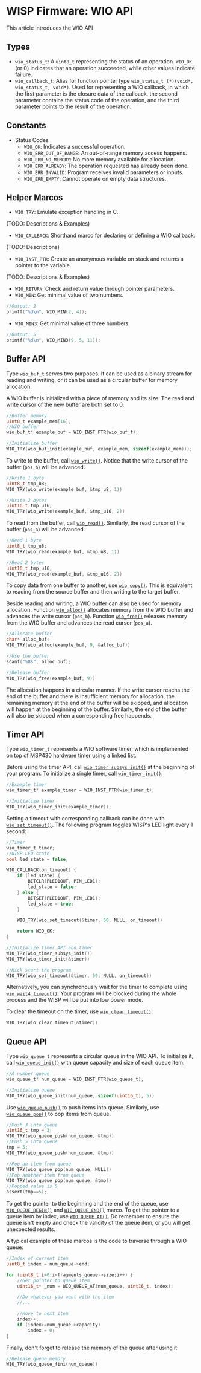 # WISP Firmware: WIO API
This article introduces the WIO API

## Types
* `wio_status_t`: A `uint8_t` representing the status of an operation. `WIO_OK` (or 0) indicates that an operation succeeded, while other values indicate failure.
* `wio_callback_t`: Alias for function pointer type `wio_status_t (*)(void*, wio_status_t, void*)`. Used for representing a WIO callback, in which the first parameter is the closure data of the callback, the second parameter contains the status code of the operation, and the third parameter points to the result of the operation.

## Constants
* Status Codes
  - `WIO_OK`: Indicates a successful operation.
  - `WIO_ERR_OUT_OF_RANGE`: An out-of-range memory access happens.
  - `WIO_ERR_NO_MEMORY`: No more memory available for allocation.
  - `WIO_ERR_ALREADY`: The operation requested has already been done.
  - `WIO_ERR_INVALID`: Program receives invalid parameters or inputs.
  - `WIO_ERR_EMPTY`: Cannot operate on empty data structures.

## Helper Marcos
* `WIO_TRY`: Emulate exception handling in C.

(TODO: Descriptions & Examples)
* `WIO_CALLBACK`: Shorthand marco for declaring or defining a WIO callback.

(TODO: Descriptions)
* `WIO_INST_PTR`: Create an anonymous variable on stack and returns a pointer to the variable.

(TODO: Descriptions & Examples)
* `WIO_RETURN`: Check and return value through pointer parameters.
* `WIO_MIN`: Get minimal value of two numbers.

```c
//Output: 2
printf("%d\n", WIO_MIN(2, 4));
```
* `WIO_MIN3`: Get minimal value of three numbers.

```c
//Output: 5
printf("%d\n", WIO_MIN3(9, 5, 11));
```

## Buffer API
Type `wio_buf_t` serves two purposes. It can be used as a binary stream for reading and writing, or it can be used as a circular buffer for memory allocation.

A WIO buffer is initialized with a piece of memory and its size. The read and write cursor of the new buffer are both set to 0.

```c
//Buffer memory
uint8_t example_mem[16];
//WIO buffer
wio_buf_t* example_buf = WIO_INST_PTR(wio_buf_t);

//Initialize buffer
WIO_TRY(wio_buf_init(example_buf, example_mem, sizeof(example_mem)));
```

To write to the buffer, call [`wio_write()`](https://lqf96.github.io/wisp-ert/client/html/buf_8h.html#a5b880b576e79955232894956d94cf154). Notice that the write cursor of the buffer (`pos_b`) will be advanced.

```c
//Write 1 byte
uint8_t tmp_u8;
WIO_TRY(wio_write(example_buf, &tmp_u8, 1))

//Write 2 bytes
uint16_t tmp_u16;
WIO_TRY(wio_write(example_buf, &tmp_u16, 2))
```

To read from the buffer, call [`wio_read()`](https://lqf96.github.io/wisp-ert/client/html/buf_8h.html#adcdf707969bf279c2c15bf59979b87fa). Similarly, the read cursor of the buffer (`pos_a`) will be advanced.

```c
//Read 1 byte
uint8_t tmp_u8;
WIO_TRY(wio_read(example_buf, &tmp_u8, 1))

//Read 2 bytes
uint16_t tmp_u16;
WIO_TRY(wio_read(example_buf, &tmp_u16, 2))
```

To copy data from one buffer to another, use [`wio_copy()`](https://lqf96.github.io/wisp-ert/client/html/buf_8h.html#aff699efa14ed37fdb1f6baed8f8bd3ea). This is equivalent to reading from the source buffer and then writing to the target buffer.

Beside reading and writing, a WIO buffer can also be used for memory allocation. Function [`wio_alloc()`](https://lqf96.github.io/wisp-ert/client/html/buf_8h.html#ad449c3e55563dbed0da890d035187c28) allocates memory from the WIO buffer and advances the write cursor (`pos_b`). Function [`wio_free()`](https://lqf96.github.io/wisp-ert/client/html/buf_8h.html#a19ead31e3e1c8e68a267b64afd6aade6) releases memory from the WIO buffer and advances the read cursor (`pos_a`).

```c
//Allocate buffer
char* alloc_buf;
WIO_TRY(wio_alloc(example_buf, 9, &alloc_buf))

//Use the buffer
scanf("%8s", alloc_buf);

//Release buffer
WIO_TRY(wio_free(example_buf, 9))
```

The allocation happens in a circular manner. If the write cursor reachs the end of the buffer and there is insufficient memory for allocation, the remaining memory at the end of the buffer will be skipped, and allocation will happen at the beginning of the buffer. Similarly, the end of the buffer will also be skipped when a corresponding free happends.

## Timer API
Type `wio_timer_t` represents a WIO software timer, which is implemented on top of MSP430 hardware timer using a linked list.

Before using the timer API, call [`wio_timer_subsys_init()`](https://lqf96.github.io/wisp-ert/client/html/wio_2timer_8h.html#aea40eae34fea7b302540ab29ff3ea7dd) at the beginning of your program. To initialize a single timer, call [`wio_timer_init()`](https://lqf96.github.io/wisp-ert/client/html/wio_2timer_8c.html#a960735b2d13c97b7a53c3b8b66c3b876):

```c
//Example timer
wio_timer_t* example_timer = WIO_INST_PTR(wio_timer_t);

//Initialize timer
WIO_TRY(wio_timer_init(example_timer));
```

Setting a timeout with corresponding callback can be done with [`wio_set_timeout()`](https://lqf96.github.io/wisp-ert/client/html/wio_2timer_8h.html#a85dea7d26ead0b55646f7a035e231740). The following program toggles WISP's LED light every 1 second:

```c
//Timer
wio_timer_t timer;
//WISP LED state
bool led_state = false;

WIO_CALLBACK(on_timeout) {
    if (led_state) {
        BITCLR(PLED1OUT, PIN_LED1);
        led_state = false;
    } else {
        BITSET(PLED1OUT, PIN_LED1);
        led_state = true;
    }

    WIO_TRY(wio_set_timeout(&timer, 50, NULL, on_timeout))

    return WIO_OK;
}
```

```c
//Initialize timer API and timer
WIO_TRY(wio_timer_subsys_init())
WIO_TRY(wio_timer_init(&timer))

//Kick start the program
WIO_TRY(wio_set_timeout(&timer, 50, NULL, on_timeout))
```

Alternatively, you can synchronously wait for the timer to complete using [`wio_wait4_timeout()`](https://lqf96.github.io/wisp-ert/client/html/wio_2timer_8h.html#af59eea3668b93db9c545030f6f56d008). Your program will be blocked during the whole process and the WISP will be put into low power mode.

To clear the timeout on the timer, use [`wio_clear_timeout()`](https://lqf96.github.io/wisp-ert/client/html/wio_2timer_8h.html#a8a882b09b154841f72eca6b83992a631):

```c
WIO_TRY(wio_clear_timeout(&timer))
```

## Queue API
Type `wio_queue_t` represents a circular queue in the WIO API. To initialize it, call [`wio_queue_init()`](https://lqf96.github.io/wisp-ert/client/html/queue_8h.html#a7d23e8008a226c8451caa9304bbe5d49) with queue capacity and size of each queue item:

```c
//A number queue
wio_queue_t* num_queue = WIO_INST_PTR(wio_queue_t);

//Initialize queue
WIO_TRY(wio_queue_init(num_queue, sizeof(uint16_t), 5))
```

Use [`wio_queue_push()`](https://lqf96.github.io/wisp-ert/client/html/queue_8h.html#aedab04393ff4975624ddb824438a4b38) to push items into queue. Similarly, use [`wio_queue_pop()`](https://lqf96.github.io/wisp-ert/client/html/queue_8h.html#a8a8d2b1585ecbd42725efadd6272894b) to pop items from queue.

```c
//Push 3 into queue
uint16_t tmp = 3;
WIO_TRY(wio_queue_push(num_queue, &tmp))
//Push 5 into queue
tmp = 5;
WIO_TRY(wio_queue_push(num_queue, &tmp))

//Pop an item from queue
WIO_TRY(wio_queue_pop(num_queue, NULL))
//Pop another item from queue
WIO_TRY(wio_queue_pop(num_queue, &tmp))
//Popped value is 5
assert(tmp==5);
```

To get the pointer to the beginning and the end of the queue, use [`WIO_QUEUE_BEGIN()`](https://lqf96.github.io/wisp-ert/client/html/queue_8h.html#ae8232a8e0759d46dd8e2563e83db7b35) and [`WIO_QUEUE_END()`](https://lqf96.github.io/wisp-ert/client/html/queue_8h.html#ac0dcf3fc103a6c8f3818135833916cbf) marco. To get the pointer to a queue item by index, use [`WIO_QUEUE_AT()`](https://lqf96.github.io/wisp-ert/client/html/queue_8h.html#aa8726b3d5f5abca8b33a3895af571ef5). Do remember to ensure the queue isn't empty and check the validity of the queue item, or you will get unexpected results.

A typical example of these marcos is the code to traverse through a WIO queue:

```c
//Index of current item
uint8_t index = num_queue->end;

for (uint8_t i=0;i<fragments_queue->size;i++) {
    //Get pointer to queue item
    uint16_t* _num = WIO_QUEUE_AT(num_queue, uint16_t, index);

    //Do whatever you want with the item
    //...

    //Move to next item
    index++;
    if (index>=num_queue->capacity)
        index = 0;
}
```

Finally, don't forget to release the memory of the queue after using it:

```c
//Release queue memory
WIO_TRY(wio_queue_fini(num_queue))
```
